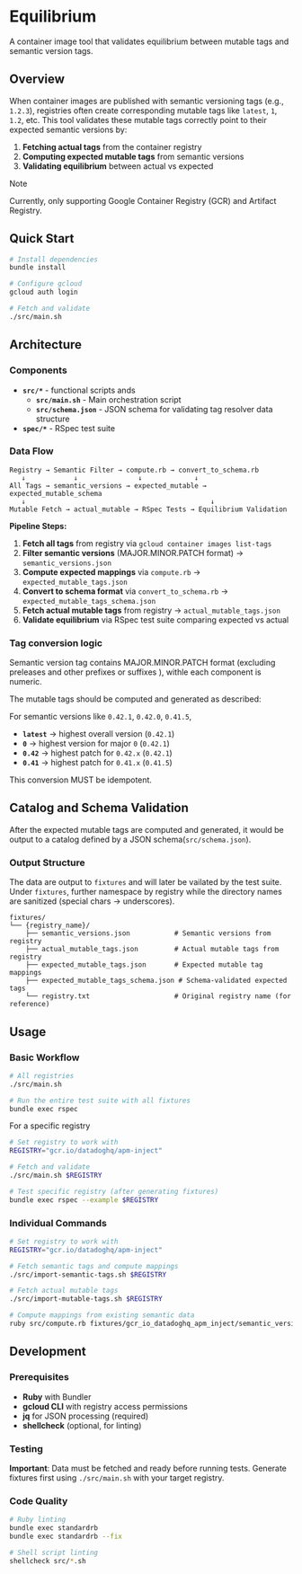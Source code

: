# Equilibrium

A container image tool that validates equilibrium between mutable tags and semantic version tags.

## Overview

When container images are published with semantic versioning tags (e.g., `1.2.3`), registries often create corresponding mutable tags like `latest`, `1`, `1.2`, etc. This tool validates these mutable tags correctly point to their expected semantic versions by:

1. **Fetching actual tags** from the container registry
2. **Computing expected mutable tags** from semantic versions
3. **Validating equilibrium** between actual vs expected

> [!NOTE]
> Currently, only supporting Google Container Registry (GCR) and Artifact Registry.

## Quick Start

```bash
# Install dependencies
bundle install

# Configure gcloud
gcloud auth login

# Fetch and validate
./src/main.sh
```

## Architecture

### Components

- **`src/*`** - functional scripts ands
  - **`src/main.sh`** - Main orchestration script
  - **`src/schema.json`** - JSON schema for validating tag resolver data structure
- **`spec/*`** - RSpec test suite

### Data Flow

```
Registry → Semantic Filter → compute.rb → convert_to_schema.rb
   ↓            ↓               ↓             ↓
All Tags → semantic_versions → expected_mutable → expected_mutable_schema
   ↓                                              ↓
Mutable Fetch → actual_mutable → RSpec Tests → Equilibrium Validation
```

**Pipeline Steps:**
1. **Fetch all tags** from registry via `gcloud container images list-tags`
2. **Filter semantic versions** (MAJOR.MINOR.PATCH format) → `semantic_versions.json`
3. **Compute expected mappings** via `compute.rb` → `expected_mutable_tags.json`
4. **Convert to schema format** via `convert_to_schema.rb` → `expected_mutable_tags_schema.json`
5. **Fetch actual mutable tags** from registry → `actual_mutable_tags.json`
6. **Validate equilibrium** via RSpec test suite comparing expected vs actual

### Tag conversion logic

Semantic version tag contains MAJOR.MINOR.PATCH format (excluding preleases and other prefixes or suffixes ), withle each component is numeric.

The mutable tags should be computed and generated as described:

For semantic versions like `0.42.1`, `0.42.0`, `0.41.5`,

- **`latest`** → highest overall version (`0.42.1`)
- **`0`** → highest version for major `0` (`0.42.1`)
- **`0.42`** → highest patch for `0.42.x` (`0.42.1`)
- **`0.41`** → highest patch for `0.41.x` (`0.41.5`)

This conversion MUST be idempotent.

## Catalog and Schema Validation

After the expected mutable tags are computed and generated, it would be output to a catalog defined by a JSON schema(`src/schema.json`).

### Output Structure

The data are output to `fixtures` and will later be vailated by the test suite. Under `fixtures`, further namespace by registry while the directory names are sanitized (special chars → underscores).

```
fixtures/
└── {registry_name}/
    ├── semantic_versions.json           # Semantic versions from registry
    ├── actual_mutable_tags.json         # Actual mutable tags from registry
    ├── expected_mutable_tags.json       # Expected mutable tag mappings
    ├── expected_mutable_tags_schema.json # Schema-validated expected tags
    └── registry.txt                     # Original registry name (for reference)
```

## Usage

### Basic Workflow

```bash
# All registries
./src/main.sh

# Run the entire test suite with all fixtures
bundle exec rspec
```

For a specific registry

```bash
# Set registry to work with
REGISTRY="gcr.io/datadoghq/apm-inject"

# Fetch and validate
./src/main.sh $REGISTRY

# Test specific registry (after generating fixtures)
bundle exec rspec --example $REGISTRY
```

### Individual Commands

```bash
# Set registry to work with
REGISTRY="gcr.io/datadoghq/apm-inject"

# Fetch semantic tags and compute mappings
./src/import-semantic-tags.sh $REGISTRY

# Fetch actual mutable tags
./src/import-mutable-tags.sh $REGISTRY

# Compute mappings from existing semantic data
ruby src/compute.rb fixtures/gcr_io_datadoghq_apm_inject/semantic_versions.json
```

## Development

### Prerequisites

- **Ruby** with Bundler
- **gcloud CLI** with registry access permissions
- **jq** for JSON processing (required)
- **shellcheck** (optional, for linting)

### Testing

**Important**: Data must be fetched and ready before running tests. Generate fixtures first using `./src/main.sh` with your target registry.

### Code Quality

```bash
# Ruby linting
bundle exec standardrb
bundle exec standardrb --fix

# Shell script linting
shellcheck src/*.sh
```
